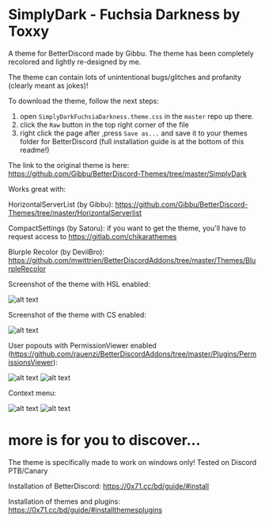 # SimplyDark - Fuchsia Darkness by Toxxy
A theme for BetterDiscord made by Gibbu. The theme has been completely recolored and lightly re-designed by me.

The theme can contain lots of unintentional bugs/glitches and profanity (clearly meant as jokes)!


To download the theme, follow the next steps:
1. open `SimplyDarkFuchsiaDarkness.theme.css` in the `master` repo up there.
2. click the `Raw` button in the top right corner of the file
3. right click the page after ,press `Save as...` and save it to your themes folder for BetterDiscord (full installation guide is at the bottom of this readme!)

The link to the original theme is here: https://github.com/Gibbu/BetterDiscord-Themes/tree/master/SimplyDark

Works great with:

HorizontalServerList (by Gibbu): https://github.com/Gibbu/BetterDiscord-Themes/tree/master/HorizontalServerlist

CompactSettings (by Satoru): if you want to get the theme, you'll have to request access to https://gitlab.com/chikarathemes

Blurple Recolor (by DevilBro): https://github.com/mwittrien/BetterDiscordAddons/tree/master/Themes/BlurpleRecolor




Screenshot of the theme with HSL enabled:

![alt text](https://i.imgur.com/U2l9gsh.png)

Screenshot of the theme with CS enabled:

![alt text](https://i.imgur.com/MbRRsur.png)

User popouts with PermissionViewer enabled (https://github.com/rauenzi/BetterDiscordAddons/tree/master/Plugins/PermissionsViewer):

![alt text](https://i.imgur.com/Ch90J5l.png) ![alt text](https://i.imgur.com/FKFoKxz.png)

Context menu:

![alt text](https://i.imgur.com/71GOili.png) ![alt text](https://i.imgur.com/vq4iMJ0.png)

# more is for you to discover...

The theme is specifically made to work on windows only! Tested on Discord PTB/Canary

Installation of BetterDiscord:
https://0x71.cc/bd/guide/#install

Installation of themes and plugins:
https://0x71.cc/bd/guide/#installthemesplugins
